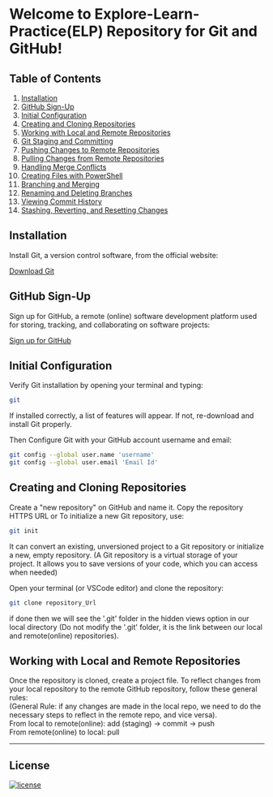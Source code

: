 # Welcome to Explore-Learn-Practice(ELP) Repository for Git and GitHub!

## Table of Contents

1. [Installation](#installation)
2. [GitHub Sign-Up](#github-sign-up)
3. [Initial Configuration](#initial-configuration)
4. [Creating and Cloning Repositories](#creating-and-cloning-repositories)
5. [Working with Local and Remote Repositories](#working-with-local-and-remote-repositories)
6. [Git Staging and Committing](#git-staging-and-committing)
7. [Pushing Changes to Remote Repositories](#pushing-changes-to-remote-repositories)
8. [Pulling Changes from Remote Repositories](#pulling-changes-from-remote-repositories)
9. [Handling Merge Conflicts](#handling-merge-conflicts)
10. [Creating Files with PowerShell](#creating-files-with-powershell)
11. [Branching and Merging](#branching-and-merging)
12. [Renaming and Deleting Branches](#renaming-and-deleting-branches)
13. [Viewing Commit History](#viewing-commit-history)
14. [Stashing, Reverting, and Resetting Changes](#stashing-reverting-and-resetting-changes)

## Installation

Install Git, a version control software, from the official website:

[Download Git](https://git-scm.com/downloads)

## GitHub Sign-Up

Sign up for GitHub, a remote (online) software development platform used for storing, tracking, and collaborating on software projects:

[Sign up for GitHub](https://github.com/)

## Initial Configuration

Verify Git installation by opening your terminal and typing:
```bash
git
```
If installed correctly, a list of features will appear. If not, re-download and install Git properly.

Then Configure Git with your GitHub account username and email:
```bash
git config --global user.name 'username'
git config --global user.email 'Email Id'
```

## Creating and Cloning Repositories
Create a "new repository" on GitHub and name it. Copy the repository HTTPS URL or To initialize a new Git repository, use:
```bash
git init
```
It can convert an existing, unversioned project to a Git repository or initialize a new, empty repository.
(A Git repository is a virtual storage of your project. It allows you to save versions of your code, which you can access when needed)

Open your terminal (or VSCode editor) and clone the repository:
```bash
git clone repository_Url
```
if done then we will see the '.git' folder in the hidden views option in our local directory
(Do not modify the '.git' folder, it is the link between our local and remote(online) repositories).

## Working with Local and Remote Repositories

Once the repository is cloned, create a project file. To reflect changes from your local repository to the remote GitHub repository, follow these general rules: <br> 
(General Rule: if any changes are made in the local repo, we need to do the necessary steps to reflect in the remote repo, and vice versa). <br> 
From local to remote(online): add (staging) -> commit -> push <br> 
From remote(online) to local: pull






-----------------------------------------------------------------------------------------------------------------------------------------------------------------------------------------------------------------------------------------
## License

[![license](https://img.shields.io/github/license/rahulkrishy/ELP_Github?style=for-the-badge)](LICENSE)
